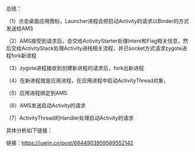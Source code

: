 
总结：

（1）点击桌面应用图标，Launcher进程会把启动Activity的请求以Binder的方式发送给AMS

（2）AMS接受到请求后，会交给ActivityStarter处理Intent和Flag相关信息，然后交给ActivityStack处理Activity进栈相关流程，并已socket方式请求zygote进程fork新进程

（3）zygote进程接收到创建新进程的请求后，fork出新进程

（4）在新进程就是应用进程，在应用进程中启动ActivityThread对象，

（5）应用进程绑定到AMS

（6）AMS发送启动Activity的请求

（7）ActivityThread的Handler处理启动Activity的请求

具体分析如下链接：

链接：https://juejin.cn/post/6844903959589552142
